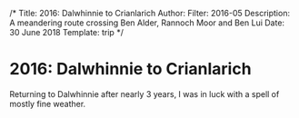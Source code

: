 /*
Title: 2016: Dalwhinnie to Crianlarich
Author: 
Filter: 2016-05
Description: A meandering route crossing Ben Alder, Rannoch Moor and Ben Lui
Date: 30 June 2018
Template: trip
*/

# 2016: Dalwhinnie to Crianlarich

Returning to Dalwhinnie after nearly 3 years, I was in luck with a spell of mostly fine weather.

